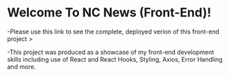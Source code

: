 # Welcome To NC News (Front-End)!

-Please use this link to see the complete, deployed verion of this front-end project >

-This project was produced as a showcase of my front-end development skills including use of React and React Hooks, Styling, Axios, Error Handling and more.

